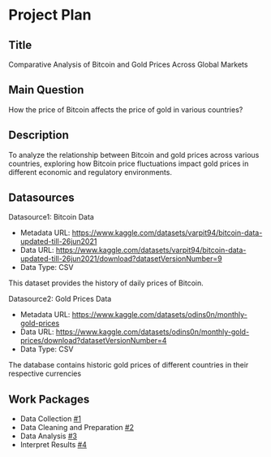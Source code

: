 # Project Plan

## Title
Comparative Analysis of Bitcoin and Gold Prices Across Global Markets

## Main Question
How the price of Bitcoin affects the price of gold in various countries?

## Description
To analyze the relationship between Bitcoin and gold prices across various countries, exploring how Bitcoin price fluctuations impact gold prices in different economic and regulatory environments.

## Datasources

Datasource1: Bitcoin Data
* Metadata URL: https://www.kaggle.com/datasets/varpit94/bitcoin-data-updated-till-26jun2021
* Data URL: https://www.kaggle.com/datasets/varpit94/bitcoin-data-updated-till-26jun2021/download?datasetVersionNumber=9
* Data Type: CSV

This dataset provides the history of daily prices of Bitcoin.

Datasource2: Gold Prices Data
* Metadata URL: https://www.kaggle.com/datasets/odins0n/monthly-gold-prices
* Data URL: https://www.kaggle.com/datasets/odins0n/monthly-gold-prices/download?datasetVersionNumber=4
* Data Type: CSV

The database contains historic gold prices of different countries in their respective currencies


## Work Packages
* Data Collection [#1][i1]
* Data Cleaning and Preparation [#2][i2]
* Data Analysis [#3][i3]
* Interpret Results [#4][i4]

[i1]: https://github.com/ruchita-nathani/made-template/issues/1
[i2]: https://github.com/ruchita-nathani/made-template/issues/2
[i3]: https://github.com/ruchita-nathani/made-template/issues/3
[i4]: https://github.com/ruchita-nathani/made-template/issues/4